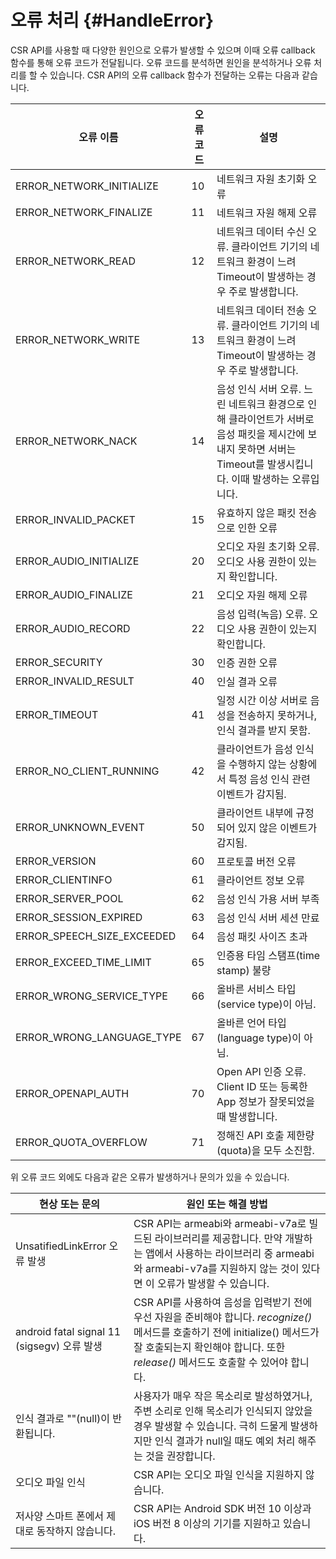 # 오류 처리 {#HandleError}
 CSR API를 사용할 때 다양한 원인으로 오류가 발생할 수 있으며 이때 오류 callback 함수를 통해 오류 코드가 전달됩니다. 오류 코드를 분석하면 원인을 분석하거나 오류 처리를 할 수 있습니다. CSR API의 오류 callback 함수가 전달하는 오류는 다음과 같습니다.

 | 오류 이름          | 오류 코드 | 설명                        |
 |------------------|--------|-----------------------------|
 | ERROR_NETWORK_INITIALIZE | 10 | 네트워크 자원 초기화 오류                |
 | ERROR_NETWORK_FINALIZE   | 11 | 네트워크 자원 해제 오류                 |
 | ERROR_NETWORK_READ       | 12 | 네트워크 데이터 수신 오류. 클라이언트 기기의 네트워크 환경이 느려 Timeout이 발생하는 경우 주로 발생합니다. |
 | ERROR_NETWORK_WRITE      | 13 | 네트워크 데이터 전송 오류. 클라이언트 기기의 네트워크 환경이 느려 Timeout이 발생하는 경우 주로 발생합니다. |
 | ERROR_NETWORK_NACK       | 14 | 음성 인식 서버 오류. 느린 네트워크 환경으로 인해 클라이언트가 서버로 음성 패킷을 제시간에 보내지 못하면 서버는 Timeout를 발생시킵니다. 이때 발생하는 오류입니다. |
 | ERROR_INVALID_PACKET     | 15 | 유효하지 않은 패킷 전송으로 인한 오류       |
 | ERROR_AUDIO_INITIALIZE   | 20 | 오디오 자원 초기화 오류. 오디오 사용 권한이 있는지 확인합니다. |
 | ERROR_AUDIO_FINALIZE     | 21 | 오디오 자원 해제 오류                   |
 | ERROR_AUDIO_RECORD       | 22 | 음성 입력(녹음) 오류. 오디오 사용 권한이 있는지 확인합니다. |
 | ERROR_SECURITY           | 30 | 인증 권한 오류                        |
 | ERROR_INVALID_RESULT     | 40 | 인실 결과 오류                        |
 | ERROR_TIMEOUT            | 41 | 일정 시간 이상 서버로 음성을 전송하지 못하거나, 인식 결과를 받지 못함. |
 | ERROR_NO_CLIENT_RUNNING  | 42 | 클라이언트가 음성 인식을 수행하지 않는 상황에서 특정 음성 인식 관련 이벤트가 감지됨. |
 | ERROR_UNKNOWN_EVENT      | 50 | 클라이언트 내부에 규정되어 있지 않은 이벤트가 감지됨. |
 | ERROR_VERSION            | 60 | 프로토콜 버전 오류                     |
 | ERROR_CLIENTINFO         | 61 | 클라이언트 정보 오류                    |
 | ERROR_SERVER_POOL        | 62 | 음성 인식 가용 서버 부족                |
 | ERROR_SESSION_EXPIRED    | 63 | 음성 인식 서버 세션 만료                |
 | ERROR_SPEECH_SIZE_EXCEEDED | 64 | 음성 패킷 사이즈 초과                 |
 | ERROR_EXCEED_TIME_LIMIT  | 65 | 인증용 타임 스탬프(time stamp) 불량     |
 | ERROR_WRONG_SERVICE_TYPE | 66 | 올바른 서비스 타입(service type)이 아님.  |
 | ERROR_WRONG_LANGUAGE_TYPE | 67 | 올바른 언어 타입(language type)이 아님. |
 | ERROR_OPENAPI_AUTH       | 70 | Open API 인증 오류. Client ID 또는 등록한 App 정보가 잘못되었을 때 발생합니다. |
 | ERROR_QUOTA_OVERFLOW     | 71 | 정해진 API 호출 제한량(quota)을 모두 소진함. |


위 오류 코드 외에도 다음과 같은 오류가 발생하거나 문의가 있을 수 있습니다.

| 현상 또는 문의                       | 원인 또는 해결 방법                     |
|-----------------------------------|-------------------------------------|
| UnsatifiedLinkError 오류 발생               | CSR API는 armeabi와 armeabi-v7a로 빌드된 라이브러리를 제공합니다. 만약 개발하는 앱에서 사용하는 라이브러리 중 armeabi와 armeabi-v7a를 지원하지 않는 것이 있다면 이 오류가 발생할 수 있습니다. |
| android fatal signal 11 (sigsegv) 오류 발생 | CSR API를 사용하여 음성을 입력받기 전에 우선 자원을 준비해야 합니다. *recognize()* 메서드를 호출하기 전에 initialize() 메서드가 잘 호출되는지 확인해야 합니다. 또한 *release()* 메서드도 호출할 수 있어야 합니다. |
| 인식 결과로 ""(null)이 반환됩니다.              | 사용자가 매우 작은 목소리로 발성하였거나, 주변 소리로 인해 목소리가 인식되지 않았을 경우 발생할 수 있습니다. 극히 드물게 발생하지만 인식 결과가 null일 때도 예외 처리 해주는 것을 권장합니다. |
| 오디오 파일 인식                              | CSR API는 오디오 파일 인식을 지원하지 않습니다.        |
| 저사양 스마트 폰에서 제대로 동작하지 않습니다.       | CSR API는 Android SDK 버전 10 이상과 iOS 버전 8 이상의 기기를 지원하고 있습니다. |
